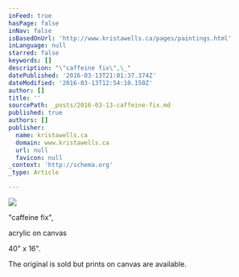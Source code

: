 ```yaml
---
inFeed: true
hasPage: false
inNav: false
isBasedOnUrl: 'http://www.kristawells.ca/pages/paintings.html'
inLanguage: null
starred: false
keywords: []
description: "\"caffeine fix\",\_"
datePublished: '2016-03-13T21:01:37.374Z'
dateModified: '2016-03-13T12:54:10.150Z'
author: []
title: ''
sourcePath: _posts/2016-03-13-caffeine-fix.md
published: true
authors: []
publisher:
  name: kristawells.ca
  domain: www.kristawells.ca
  url: null
  favicon: null
_context: 'http://schema.org'
_type: Article

---
```

[][0]
![](https://s3-us-west-2.amazonaws.com/the-grid-img/p/b3fb1805c6f9ca1d974165620eeddda0a0805376.jpg)

"caffeine fix", 

acrylic on canvas

40" x 16". 

The original is sold but prints on canvas are available. 

[0]: null